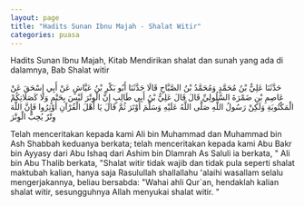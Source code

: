 ```yaml
---
layout: page
title: "Hadits Sunan Ibnu Majah - Shalat Witir"
categories: puasa
---
```


Hadits Sunan Ibnu Majah, Kitab Mendirikan shalat dan sunah yang ada di dalamnya, Bab Shalat witir

<p class="arab">
حَدَّثَنَا عَلِيُّ بْنُ مُحَمَّدٍ وَمُحَمَّدُ بْنُ الصَّبَّاحِ قَالَا حَدَّثَنَا أَبُو بَكْرِ بْنُ عَيَّاشٍ عَنْ أَبِي إِسْحَقَ عَنْ عَاصِمِ بْنِ ضَمْرَةَ السَّلُولِيِّ قَالَ قَالَ عَلِيُّ بْنُ أَبِي طَالِبٍ إِنَّ الْوِتْرَ لَيْسَ بِحَتْمٍ وَلَا كَصَلَاتِكُمْ الْمَكْتُوبَةِ وَلَكِنْ رَسُولُ اللَّهِ صَلَّى اللَّهُ عَلَيْهِ وَسَلَّمَ أَوْتَرَ ثُمَّ قَالَ يَا أَهْلَ الْقُرْآنِ أَوْتِرُوا فَإِنَّ اللَّهَ وِتْرٌ يُحِبُّ الْوِتْرَ
</p>

Telah menceritakan kepada kami Ali bin Muhammad dan Muhammad bin Ash Shabbah keduanya berkata; telah menceritakan kepada kami Abu Bakr bin Ayyasy dari Abu Ishaq dari Ashim bin Dlamrah As Saluli ia berkata, " Ali bin Abu Thalib berkata, "Shalat witir tidak wajib dan tidak pula seperti shalat maktubah kalian, hanya saja Rasulullah shallallahu 'alaihi wasallam selalu mengerjakannya, beliau bersabda: "Wahai ahli Qur`an, hendaklah kalian shalat witir, sesungguhnya Allah menyukai shalat witir. "

<!-- https://www.hadits.id/hadits/majah/1159 -->
